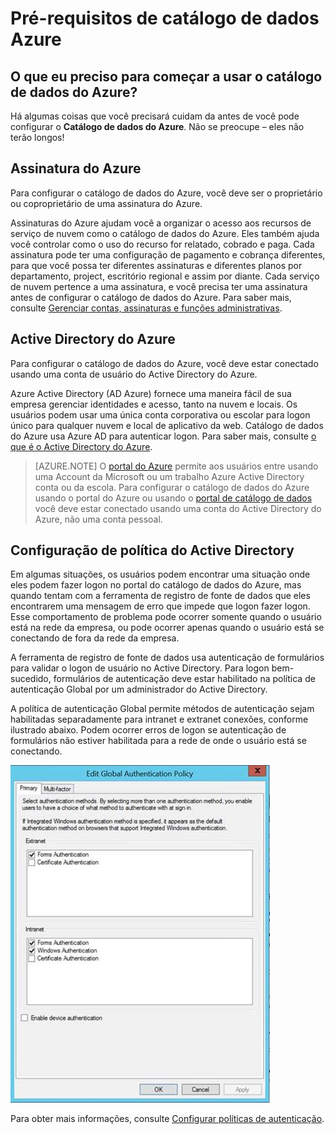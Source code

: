 <properties
   pageTitle="Pré-requisitos de catálogo de dados Azure | Microsoft Azure"
   description="Azure catálogo de dados pré-requisitos - que você precisa para começar a usar o catálogo de dados do Azure."
   services="data-catalog"
   documentationCenter=""
   authors="steelanddata"
   manager="NA"
   editor=""
   tags=""/>
<tags
   ms.service="data-catalog"
   ms.devlang="NA"
   ms.topic="article"
   ms.tgt_pltfrm="NA"
   ms.workload="data-catalog"
   ms.date="09/21/2016"
   ms.author="maroche"/>

# <a name="azure-data-catalog-prerequisites"></a>Pré-requisitos de catálogo de dados Azure

## <a name="what-do-i-need-to-get-started-with-azure-data-catalog"></a>O que eu preciso para começar a usar o catálogo de dados do Azure?

Há algumas coisas que você precisará cuidam da antes de você pode configurar o **Catálogo de dados do Azure**. Não se preocupe – eles não terão longos!

## <a name="azure-subscription"></a>Assinatura do Azure
Para configurar o catálogo de dados do Azure, você deve ser o proprietário ou coproprietário de uma assinatura do Azure.

Assinaturas do Azure ajudam você a organizar o acesso aos recursos de serviço de nuvem como o catálogo de dados do Azure. Eles também ajuda você controlar como o uso do recurso for relatado, cobrado e paga. Cada assinatura pode ter uma configuração de pagamento e cobrança diferentes, para que você possa ter diferentes assinaturas e diferentes planos por departamento, project, escritório regional e assim por diante. Cada serviço de nuvem pertence a uma assinatura, e você precisa ter uma assinatura antes de configurar o catálogo de dados do Azure. Para saber mais, consulte [Gerenciar contas, assinaturas e funções administrativas](../active-directory/active-directory-assign-admin-roles.md).

## <a name="azure-active-directory"></a>Active Directory do Azure
Para configurar o catálogo de dados do Azure, você deve estar conectado usando uma conta de usuário do Active Directory do Azure.

Azure Active Directory (AD Azure) fornece uma maneira fácil de sua empresa gerenciar identidades e acesso, tanto na nuvem e locais. Os usuários podem usar uma única conta corporativa ou escolar para logon único para qualquer nuvem e local de aplicativo da web. Catálogo de dados do Azure usa Azure AD para autenticar logon. Para saber mais, consulte [o que é o Active Directory do Azure](../active-directory/active-directory-whatis.md).

> [AZURE.NOTE] O [portal do Azure](http://portal.azure.com/) permite aos usuários entre usando uma Account da Microsoft ou um trabalho Azure Active Directory conta ou da escola. Para configurar o catálogo de dados do Azure usando o portal do Azure ou usando o [portal de catálogo de dados](http://www.azuredatacatalog.com) você deve estar conectado usando uma conta do Active Directory do Azure, não uma conta pessoal.

## <a name="active-directory-policy-configuration"></a>Configuração de política do Active Directory

Em algumas situações, os usuários podem encontrar uma situação onde eles podem fazer logon no portal do catálogo de dados do Azure, mas quando tentam com a ferramenta de registro de fonte de dados que eles encontrarem uma mensagem de erro que impede que logon fazer logon. Esse comportamento de problema pode ocorrer somente quando o usuário está na rede da empresa, ou pode ocorrer apenas quando o usuário está se conectando de fora da rede da empresa.

A ferramenta de registro de fonte de dados usa autenticação de formulários para validar o logon de usuário no Active Directory. Para logon bem-sucedido, formulários de autenticação deve estar habilitado na política de autenticação Global por um administrador do Active Directory.

A política de autenticação Global permite métodos de autenticação sejam habilitadas separadamente para intranet e extranet conexões, conforme ilustrado abaixo. Podem ocorrer erros de logon se autenticação de formulários não estiver habilitada para a rede de onde o usuário está se conectando.

 ![Diretiva de autenticação Global do Active Directory](./media/data-catalog-prerequisites/global-auth-policy.png)

Para obter mais informações, consulte [Configurar políticas de autenticação](https://technet.microsoft.com/library/dn486781.aspx).
